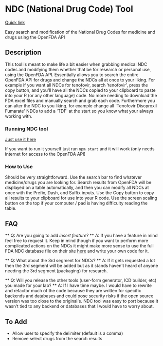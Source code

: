 
# NDC (National Drug Code) Tool
[Quick link](https://www.ndctool.com/)

Easy search and modification of the National Drug Codes for medicine and drugs using the OpenFDA API 

## Description

This tool is meant to make life a bit easier when grabbing medical NDC codes and modifying them whether that be for research or personal use, using the OpenFDA API. Essentially allows you to search the entire OpenFDA API for drugs and change the NDCs all at once to your liking. For example if you want all NDCs for tenofovir, search 'tenofovir', press the copy button, and you'll have all the NDCs copied to your clipboard to paste into your R (or any other language) code. No more needing to download the FDA excel files and manually search and grab each code. Furthermore you can alter the NDC to you liking, for example change all 'Tenofovir Disoproxil Fumarate' NDCs to add a 'TDF' at the start so you know what your always working with.

### Running NDC tool
[Just use it here](https://www.ndctool.com/)

If you want to run it yourself just run ```npm start``` and it will work (only needs internet for access to the OpenFDA API)

### How to Use

Should be very straightforward. Use the search bar to find whatever medicine/drugs you are looking for. Search results from OpenFDA will be displayed on a table automatically, and then you can modify all NDCs at once with the Prefix, Dash, and Suffix inputs. Use the Copy button to copy all results to your clipboard for use into your R code. Use the screen scaling button on the top if your computer / pad is having difficulty reading the table.


## FAQ

** Q:   Are you going to add *insert feature*? **
A:   If you have a feature in mind feel free to request it. Keep in mind though if you want to perform more complicated actions on the NDCs it might make more sense to use the full FDA NDC database file on their site [here](https://www.fda.gov/drugs/drug-approvals-and-databases/national-drug-code-directory) and write your own code for it.

** Q:   What about the 3rd segment for NDCs? **
A: 	  If it gets requested a lot then the 3rd segment will be added but as it stands haven't heard of anyone needing the 3rd segment (packaging) for research.

** Q:   Will you release the other tools (user-form generator, ICD builder, etc) you made for your lab? **
A: If I have time maybe. I would have to rewrite and refactor much of the code because they are written for specific backends and databases and could pose security risks if the open source version was too close to the original's. NDC tool was easy to port because it wasn't tied to any backend or databases that I would have to worry about.

## To Add
- Allow user to specify the delimiter (default is a comma)
- Remove select drugs from the search results
